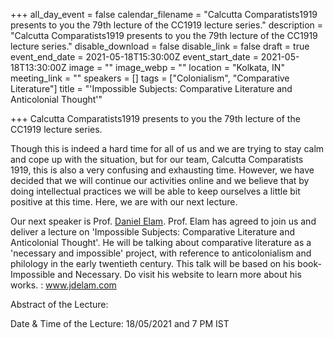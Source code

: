 +++
all_day_event = false
calendar_filename = "Calcutta Comparatists1919 presents to you the 79th lecture of the CC1919 lecture series."
description = "Calcutta Comparatists1919 presents to you the 79th lecture of the CC1919 lecture series."
disable_download = false
disable_link = false
draft = true
event_end_date = 2021-05-18T15:30:00Z
event_start_date = 2021-05-18T13:30:00Z
image = ""
image_webp = ""
location = "Kolkata, IN"
meeting_link = ""
speakers = []
tags = ["Colonialism", "Comparative Literature"]
title = "'Impossible Subjects: Comparative Literature and Anticolonial Thought'"

+++
Calcutta Comparatists1919 presents to you the 79th lecture of the CC1919 lecture series.

Though this is indeed a hard time for all of us and we are trying to stay calm and cope up with the situation, but for our team, Calcutta Comparatists 1919, this is also a very confusing and exhausting time. However, we have decided that we will continue our activities online and we believe that by doing intellectual practices we will be able to keep ourselves a little bit positive at this time. Here, we are with our next lecture.

Our next speaker is Prof. [Daniel Elam](https://www.facebook.com/jdelam?__cft__\[0\]=AZVjMilFw4SWxI7AHe-gH5HBhKMl-nmsv6Gl87bL4RhsL_Nu3c5exa9fECZT8B3p57Jril51Fx8DAmDT9seHo7oIaMlN3pW_OE4OQT244ofWKw&__tn__=-\]K-R). Prof. Elam has agreed to join us and deliver a lecture on 'Impossible Subjects: Comparative Literature and Anticolonial Thought'. He will be talking about comparative literature as a 'necessary and impossible' project, with reference to anticolonialism and philology in the early twentieth century. This talk will be based on his book- Impossible and Necessary. Do visit his website to learn more about his works. : www.jdelam.com

Abstract of the Lecture:

Date & Time of the Lecture: 18/05/2021 and 7 PM IST
